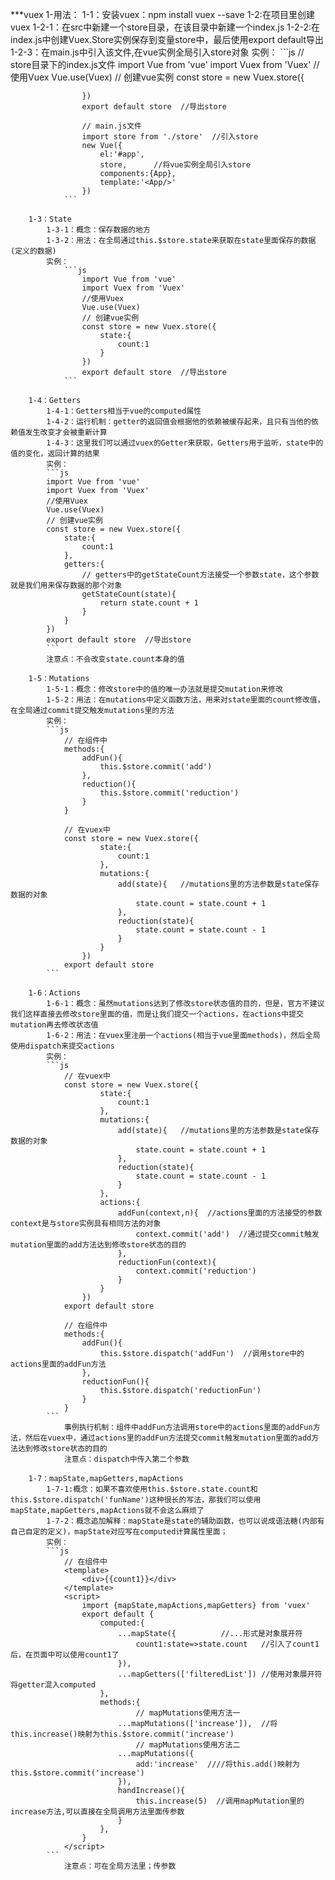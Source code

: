 ***vuex
    1-用法：
        1-1：安装vuex：npm install vuex --save
        1-2:在项目里创建vuex
            1-2-1：在src中新建一个store目录，在该目录中新建一个index.js
            1-2-2:在index.js中创建Vuex.Store实例保存到变量store中，最后使用export default导出
            1-2-3：在main.js中引入该文件,在vue实例全局引入store对象
            实例：
                ```js
                // store目录下的index.js文件
                    import Vue from 'vue'
                    import Vuex from 'Vuex'
                    //使用Vuex
                    Vue.use(Vuex)
                    // 创建vue实例
                    const store = new Vuex.store({

                    })
                    export default store  //导出store

                    // main.js文件
                    import store from './store'  //引入store
                    new Vue({
                        el:'#app',
                        store,      //将vue实例全局引入store
                        components:{App},
                        template:'<App/>'
                    })
                ```
        
        1-3：State
            1-3-1：概念：保存数据的地方
            1-3-2：用法：在全局通过this.$store.state来获取在state里面保存的数据(定义的数据)
            实例：
                ```js
                    import Vue from 'vue'
                    import Vuex from 'Vuex'
                    //使用Vuex
                    Vue.use(Vuex)
                    // 创建vue实例
                    const store = new Vuex.store({
                        state:{
                            count:1
                        }
                    })
                    export default store  //导出store
                ```
            
        1-4：Getters
            1-4-1：Getters相当于vue的computed属性
            1-4-2：运行机制：getter的返回值会根据他的依赖被缓存起来，且只有当他的依赖值发生改变才会被重新计算
            1-4-3：这里我们可以通过vuex的Getter来获取，Getters用于监听，state中的值的变化，返回计算的结果
            实例：
            ```js
            import Vue from 'vue'
            import Vuex from 'Vuex'
            //使用Vuex
            Vue.use(Vuex)
            // 创建vue实例
            const store = new Vuex.store({
                state:{
                    count:1
                },
                getters:{
                    // getters中的getStateCount方法接受一个参数state，这个参数就是我们用来保存数据的那个对象
                    getStateCount(state){   
                        return state.count + 1
                    }
                }
            })
            export default store  //导出store
            ```
            注意点：不会改变state.count本身的值

        1-5：Mutations
            1-5-1：概念：修改store中的值的唯一办法就是提交mutation来修改
            1-5-2：用法：在mutations中定义函数方法，用来对state里面的count修改值，在全局通过commit提交触发mutations里的方法
            实例：
            ```js
                // 在组件中
                methods:{
                    addFun(){
                        this.$store.commit('add')
                    },
                    reduction(){
                        this.$store.commit('reduction')
                    }
                }

                // 在vuex中
                const store = new Vuex.store({
                        state:{
                            count:1
                        },
                        mutations:{
                            add(state){   //mutations里的方法参数是state保存数据的对象
                                state.count = state.count + 1
                            },
                            reduction(state){
                                state.count = state.count - 1
                            }
                        }
                    })
                export default store
            ```

        1-6：Actions
            1-6-1：概念：虽然mutations达到了修改store状态值的目的，但是，官方不建议我们这样直接去修改store里面的值，而是让我们提交一个actions，在actions中提交mutation再去修改状态值
            1-6-2：用法：在vuex里注册一个actions(相当于vue里面methods)，然后全局使用dispatch来提交actions
            实例：
            ```js
                // 在vuex中
                const store = new Vuex.store({
                        state:{
                            count:1
                        },
                        mutations:{
                            add(state){   //mutations里的方法参数是state保存数据的对象
                                state.count = state.count + 1
                            },
                            reduction(state){
                                state.count = state.count - 1
                            }
                        },
                        actions:{
                            addFun(context,n){  //actions里面的方法接受的参数context是与store实例具有相同方法的对象
                                context.commit('add')  //通过提交commit触发mutation里面的add方法达到修改store状态的目的
                            },
                            reductionFun(context){
                                context.commit('reduction')
                            }
                        }
                    })
                export default store

                // 在组件中
                methods:{
                    addFun(){
                        this.$store.dispatch('addFun')  //调用store中的actions里面的addFun方法
                    },
                    reductionFun(){
                        this.$store.dispatch('reductionFun')
                    }
                }
            ```
                事例执行机制：组件中addFun方法调用store中的actions里面的addFun方法，然后在vuex中，通过actions里的addFun方法提交commit触发mutation里面的add方法达到修改store状态的目的
                注意点：dispatch中传入第二个参数

        1-7：mapState,mapGetters,mapActions
            1-7-1:概念：如果不喜欢使用this.$store.state.count和this.$store.dispatch('funName')这种很长的写法，那我们可以使用mapState,mapGetters,mapActions就不会这么麻烦了
            1-7-2：概念追加解释：mapState是state的辅助函数，也可以说成语法糖(内部有自己自定的定义)，mapState对应写在computed计算属性里面；
            实例：
            ```js
                // 在组件中
                <template>
                    <div>{{count1}}</div>
                </template>
                <script>
                    import {mapState,mapActions,mapGetters} from 'vuex'
                    export default {
                        computed:{
                            ...mapState({          //...形式是对象展开符
                                count1:state=>state.count   //引入了count1后，在页面中可以使用count1了
                            }),
                            ...mapGetters(['filteredList']) //使用对象展开符将getter混入computed
                        },
                        methods:{
                                // mapMutations使用方法一
                            ...mapMutations(['increase']),  //将this.increase()映射为this.$store.commit('increase')
                                // mapMutations使用方法二
                            ...mapMutations({
                                add:'increase'  ////将this.add()映射为this.$store.commit('increase')
                            }),
                            handIncrease(){
                                this.increase(5)  //调用mapMutation里的increase方法,可以直接在全局调用方法里面传参数
                            }
                        },
                    }
                </script>
            ```
                注意点：可在全局方法里；传参数